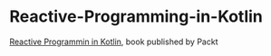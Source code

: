 # Reactive-Programming-in-Kotlin
[Reactive Programmin in Kotlin](https://www.packtpub.com/application-development/reactive-programming-kotlin), book published by Packt
